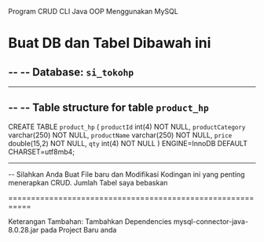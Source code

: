 
Program CRUD CLI Java OOP Menggunakan MySQL


Buat DB dan Tabel Dibawah ini
===========================================================

--
-- Database: `si_tokohp`
--

-- --------------------------------------------------------

--
-- Table structure for table `product_hp`
--

CREATE TABLE `product_hp` (
  `productId` int(4) NOT NULL,
  `productCategory` varchar(250) NOT NULL,
  `productName` varchar(250) NOT NULL,
  `price` double(15,2) NOT NULL,
  `qty` int(4) NOT NULL
) ENGINE=InnoDB DEFAULT CHARSET=utf8mb4;

-- --------------------------------------------------------
-- Silahkan Anda Buat File baru dan Modifikasi Kodingan ini yang penting menerapkan CRUD. Jumlah Tabel saya bebaskan

===========================================================


Keterangan Tambahan:
Tambahkan Dependencies mysql-connector-java-8.0.28.jar pada Project Baru anda

